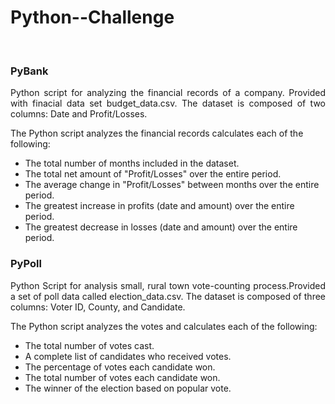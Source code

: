 <h1>Python--Challenge</h1>
<br>
<h3>PyBank</h3>

<p align="justify"> Python script for analyzing the financial records of a company. Provided with finacial data set budget_data.csv. The dataset is composed of two columns: Date and Profit/Losses.</p>
          
The Python script analyzes the financial records calculates each of the following:
<ul>
<li>The total number of months included in the dataset.</li>
<li>The total net amount of "Profit/Losses" over the entire period.</li>
<li>The average change in "Profit/Losses" between months over the entire period.</li>
<li>The greatest increase in profits (date and amount) over the entire period.</li>
<li>The greatest decrease in losses (date and amount) over the entire period.</li>
</ul>

<h3>PyPoll</h3>

<p align="justify">Python Script for analysis small, rural town vote-counting process.Provided a set of poll data called election_data.csv. The dataset is composed of three columns: Voter ID, County, and Candidate.</p>

The Python script analyzes the votes and calculates each of the following:

<ul>
<li>The total number of votes cast.</li>
<li>A complete list of candidates who received votes.</li>
<li>The percentage of votes each candidate won.</li>
<li>The total number of votes each candidate won.</li>
<li>The winner of the election based on popular vote.</li>
</ul>
